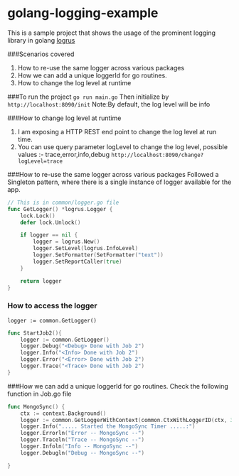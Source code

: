 # golang-logging-example
This is a sample project that shows the usage of the prominent logging library in golang [logrus](https://github.com/sirupsen/logrus)

###Scenarios covered
1. How to re-use the same logger across various packages
2. How we can add a unique loggerId for go routines.
3. How to change the log level at runtime

###To run the project
`go run main.go`
Then initialize by 
`http://localhost:8090/init`
Note:By default, the log level will be info

###How to change log level at runtime
1. I am exposing a HTTP REST end point to change the log level at run time. 
2. You can use query parameter logLevel to change the log level, possible values :- trace,error,info,debug
`http://localhost:8090/change?logLevel=trace`

###How to re-use the same logger across various packages
Followed a Singleton pattern, where there is a single instance of logger available for the app.

```go
// This is in common/logger.go file
func GetLogger() *logrus.Logger {
	lock.Lock()
	defer lock.Unlock()

	if logger == nil {
		logger = logrus.New()
		logger.SetLevel(logrus.InfoLevel)
		logger.SetFormatter(SetFormatter("text"))
		logger.SetReportCaller(true)
	}

	return logger
}
```
### How to access the logger
`logger := common.GetLogger()`
```go
func StartJob2(){
	logger := common.GetLogger()
	logger.Debug("<Debug> Done with Job 2")
	logger.Info("<Info> Done with Job 2")
	logger.Error("<Error> Done with Job 2")
	logger.Trace("<Trace> Done with Job 2")
}
```
###How we can add a unique loggerId for go routines.
Check the following function in Job.go file
```go
func MongoSync() {
	ctx := context.Background()
	logger := common.GetLoggerWithContext(common.CtxWithLoggerID(ctx, 3005))
	logger.Info("..... Started the MongoSync Timer .....:")
	logger.Errorln("Error -- MongoSync --")
	logger.Traceln("Trace -- MongoSync --")
	logger.Infoln("Info -- MongoSync --")
	logger.Debugln("Debug -- MongoSync --")

}
```
